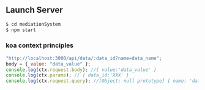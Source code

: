 ## Launch Server

```bash
$ cd mediationSystem
$ npm start
```

### koa context principles

```javascript
"http://localhost:3000/api/data/:data_id?name=data_name";
body = { value: "data_value" };
console.log(ctx.request.body); //{ value:'data_value' }
console.log(ctx.params); // { data_id:'XXX' }
console.log(ctx.request.query); //[Object: null prototype] { name: 'data_name' }
```
